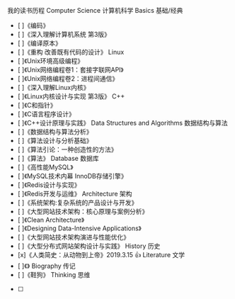 我的读书历程
Computer Science 计算机科学
Basics  基础/经典
- [ ]《编码》
- [ ]《深入理解计算机系统 第3版》
- [ ]《编译原本》
- [ ]《重构 改善既有代码的设计》
Linux
- [ ]《Unix环境高级编程》
- [ ]《Unix网络编程卷1：套接字联网API》 
- [ ]《Unix网络编程卷2：进程间通信》 
- [ ]《深入理解Linux内核》 
- [ ]《Linux内核设计与实现 第3版》
C++
- [ ]《C和指针》
- [ ]《C语言程序设计》
- [ ]《C++设计原理与实践》
Data Structures and Algorithms  数据结构与算法
- [ ]《数据结构与算法分析》
- [ ]《算法设计与分析基础》
- [ ]《算法引论：一种创造性的方法》
- [ ]《算法》
Database  数据库
- [ ]《高性能MySQL》 
- [ ]《MySQL技术内幕 InnoDB存储引擎》
- [ ]《Redis设计与实现》
- [ ]《Redis开发与运维》
Architecture  架构
- [ ]《系统架构:复杂系统的产品设计与开发》
- [ ]《大型网站技术架构：核心原理与案例分析》
- [ ]《Clean Architecture》
- [ ]《Designing Data-Intensive Applications》 
- [ ]《大型网站技术架构演进与性能优化》
- [ ]《大型分布式网站架构设计与实践》 
History  历史
- [x]《人类简史：从动物到上帝》2019.3.15 :+1:
Literature  文学
- [ ]《》
Biography  传记
- [ ]《鞋狗》
Thinking  思维
- [ ]
